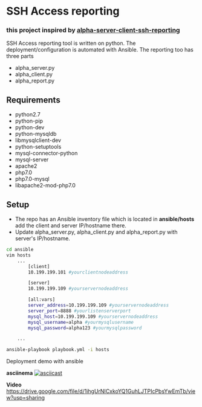 # SSH Access reporting
### this project inspired by [alpha-server-client-ssh-reporting](https://github.com/terminalninja/alpha-server-client-ssh-reporting ) 

SSH Access reporting tool is written on python.   The deployment/configuration is automated with Ansible. The reporting too has three parts
  - alpha_server.py
  - alpha_client.py
  - alpha_report.py

## Requirements

  - python2.7
  - python-pip
  - python-dev
  - python-mysqldb
  - libmysqlclient-dev
  - python-setuptools
  - mysql-connector-python
  - mysql-server
  - apache2
  - php7.0
  - php7.0-mysql
  - libapache2-mod-php7.0

## Setup
- The repo has an Ansible inventory file which is located in **ansible/hosts** add the client and server IP/hostname there.  
- Update alpha_server.py, alpha_client.py and alpha_report.py with server's IP/hostname. 

```bash
cd ansible
vim hosts
    ...
        [client]
        10.199.199.101 #yourclientnodeaddress

        [server]
        10.199.199.109 #yourservernodeaddress

        [all:vars]
        server_address=10.199.199.109 #yourservernodeaddress
        server_port=8888 #yourlistenserverport
        mysql_host=10.199.199.109 #yourservernodeaddress
        mysql_username=alpha #yourmysqlusername
        mysql_password=alpha123 #yourmysqlpassword

    ...

ansible-playbook playbook.yml -i hosts
```
Deployment demo with ansible    
  
**asciinema**
[![asciicast](https://asciinema.org/a/247839.svg)](https://asciinema.org/a/247839)  
  
**Video**   
https://drive.google.com/file/d/1ihgUrNICxkoYQ1GuhLJTPIcPbsYwEmTb/view?usp=sharing  






